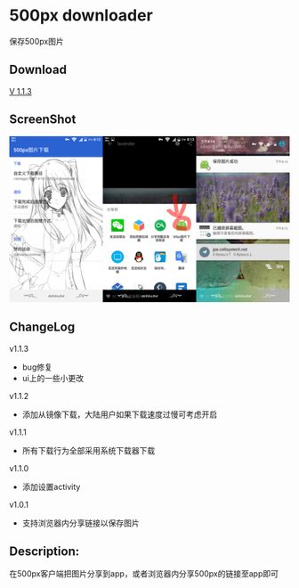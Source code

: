 # 500px downloader
保存500px图片


## Download
[V 1.1.3](app/app-release.apk)  


## ScreenShot
![](screenshot/screenshot.png/)


## ChangeLog
v1.1.3  
* bug修复
* ui上的一些小更改

v1.1.2  
* 添加从镜像下载，大陆用户如果下载速度过慢可考虑开启

v1.1.1  
* 所有下载行为全部采用系统下载器下载

v1.1.0  
* 添加设置activity

v1.0.1  
* 支持浏览器内分享链接以保存图片


## Description:
在500px客户端把图片分享到app，或者浏览器内分享500px的链接至app即可  
